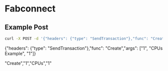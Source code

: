 Fabconnect
=================================

## Example Post
```bash
curl -X POST -d '{"headers": {"type": "SendTransaction"},"func": "Create","args": ["1", "CPUs Example", "1"]}' -H 'Context-Type: application/json' 'http://localhost:3000/transactions?fly-sync=true&fly-signer=Admin&fly-channel=mainchannel&fly-chaincode=resources'
```

{"headers": {"type": "SendTransaction"},"func": "Create","args": ["1", "CPUs Example", "1"]}

"Create","1","CPUs","1"